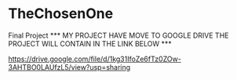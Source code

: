 # TheChosenOne
 Final Project 
*** MY PROJECT HAVE MOVE TO GOOGLE DRIVE 
THE PROJECT WILL CONTAIN IN THE LINK BELOW ***


https://drive.google.com/file/d/1kg31IfoZe6fTz0ZOw-3AHTBO0LAUfzL5/view?usp=sharing
